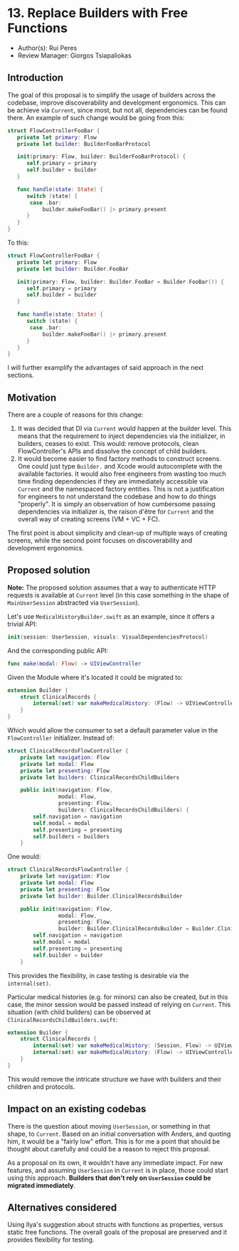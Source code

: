 # 13. Replace Builders with Free Functions

* Author(s): Rui Peres
* Review Manager: Giorgos Tsiapaliokas

## Introduction

The goal of this proposal is to simplify the usage of builders across the codebase, improve discoverability and development ergonomics. This can be achieve via `Current`, since most, but not all, dependencies can be found there. An example of such change would be going from this:

```swift
struct FlowControllerFooBar {
   private let primary: Flow
   private let builder: BuilderFooBarProtocol

   init(primary: Flow, builder: BuilderFooBarProtocol) {
      self.primary = primary
      self.builder = builder
   } 

   func handle(state: State) {
      switch (state) {
       case .bar: 
           builder.makeFooBar() |> primary.present
      }
   }
}
```

To this:

```swift
struct FlowControllerFooBar {
   private let primary: Flow
   private let builder: Builder.FooBar

   init(primary: Flow, builder: Builder.FooBar = Builder.FooBar()) {
      self.primary = primary
      self.builder = builder
   } 

   func handle(state: State) {
      switch (state) {
       case .bar: 
           builder.makeFooBar() |> primary.present
      }
   }
}
```

I will further examplify the advantages of said approach in the next sections.

## Motivation

There are a couple of reasons for this change:

1. It was decided that DI via `Current` would happen at the builder level. This means that the requirement to inject dependencies via the initializer, in builders, ceases to exist. This would: remove protocols, clean FlowController's APIs and dissolve the concept of child builders. 
2. It would become easier to find factory methods to construct screens. One could just type `Builder.` and Xcode would autocomplete with the available factories. It would also free engineers from wasting too much time finding dependencies if they are immediately accessible via `Current` and the namespaced factory entities. This is not a justification for engineers to not understand the codebase and how to do things "properly". It is simply an observation of how cumbersome passing dependencies via initializer is, the raison d'être for `Current` and the overall way of creating screens (VM + VC + FC). 

The first point is about simplicity and clean-up of multiple ways of creating screens, while the second point focuses on discoverability and development ergonomics.   

## Proposed solution

**Note:** The proposed solution assumes that a way to authenticate HTTP requests is available at `Current` level (in this case something in the shape of `MainUserSession` abstracted via `UserSession`).

Let's use `MedicalHistoryBuilder.swift` as an example, since it offers a trivial API: 

``` swift
init(session: UserSession, visuals: VisualDependenciesProtocol)
```

And the corresponding public API:

```swift
func make(modal: Flow) -> UIViewController
```

Given the Module where it's located it could be migrated to:

```swift
extension Builder {
    struct ClinicalRecords {
        internal(set) var makeMedicalHistory: (Flow) -> UIViewController = { _ in UIViewController() }
    }
}
```

Which would allow the consumer to set a default parameter value in the `FlowController` initializer. Instead of:

```swift
struct ClinicalRecordsFlowController {
    private let navigation: Flow
    private let modal: Flow
    private let presenting: Flow
    private let builders: ClinicalRecordsChildBuilders

    public init(navigation: Flow,
                modal: Flow,
                presenting: Flow,
                builders: ClinicalRecordsChildBuilders) {
        self.navigation = navigation
        self.modal = modal
        self.presenting = presenting
        self.builders = builders
    }
```

One would:

```swift
struct ClinicalRecordsFlowController {
    private let navigation: Flow
    private let modal: Flow
    private let presenting: Flow
    private let builder: Builder.ClinicalRecordsBuilder

    public init(navigation: Flow,
                modal: Flow,
                presenting: Flow,
                builder: Builder.ClinicalRecordsBuilder = Builder.ClinicalRecordsBuilder()) {
        self.navigation = navigation
        self.modal = modal
        self.presenting = presenting
        self.builder = builder
    }
```

This provides the flexibility, in case testing is desirable via the `internal(set)`.

Particular medical histories (e.g. for minors) can also be created, but in this case, the minor session would be passed instead of relying on `Current`. This situation (with child builders) can be observed at `ClinicalRecordsChildBuilders.swift`:

```swift
extension Builder {
    struct ClinicalRecords {
        internal(set) var makeMedicalHistory: (Session, Flow) -> UIViewController 
        internal(set) var makeMedicalHistory: (Flow) -> UIViewController
    }
}
```

This would remove the intricate structure we have with builders and their children and protocols.

## Impact on an existing codebas

There is the question about moving `UserSession`, or something in that shape, to `Current`. Based on an initial conversation with Anders, and quoting him, it would be a "fairly low" effort. This is for me a point that should be thought about carefully and could be a reason to reject this proposal. 

As a proposal on its own, it wouldn't have any immediate impact. For new features, and assuming `UserSession` in `Current` is in place, those could start using this approach. **Builders that don't rely on `UserSession` could be migrated immediately**. 

## Alternatives considered

Using Ilya's suggestion about structs with functions as properties, versus static free functions. The overall goals of the proposal are preserved and it provides flexibility for testing. 

